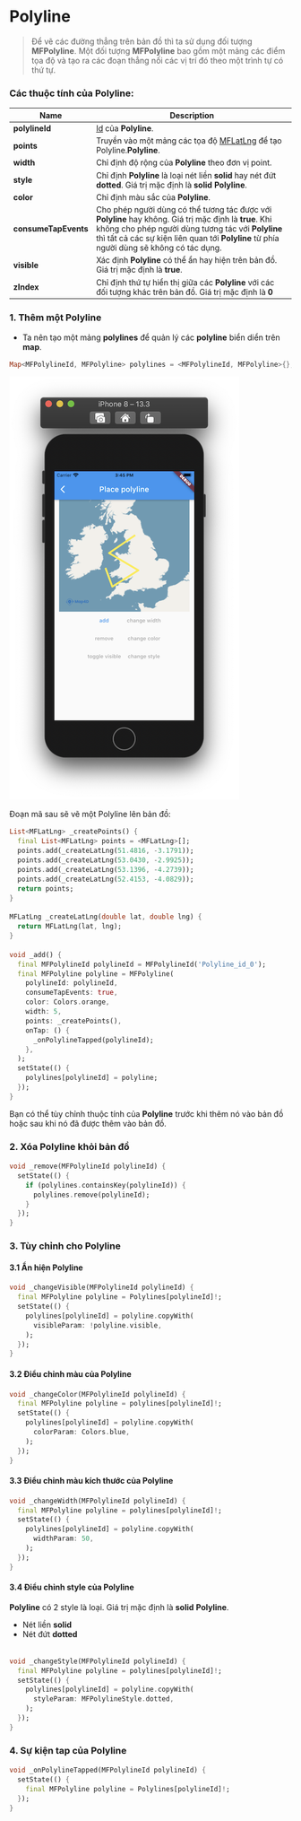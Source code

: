 # Polyline

> Để vẽ các đường thẳng trên bản đồ thì ta sử dụng đối tượng **MFPolyline**. Một đối tượng **MFPolyline** bao gồm một mảng các điểm tọa độ
và tạo ra các đoạn thẳng nối các vị trí đó theo một trình tự có thứ tự.

### Các thuộc tính của **Polyline**:

| Name                       |Description                                                                                                              |
|----------------------------|-------------------------------------------------------------------------------------------------------------------------|
| **polylineId**             | [Id](//pub.dev/documentation/map4d_map/latest/map4d_map/MFPolylineId-class.html) của **Polyline**.                                                                                                |
| **points**                 | Truyền vào một mảng các tọa độ [MFLatLng](//pub.dev/documentation/map4d_map/latest/map4d_map/MFLatLng-class.html) để tạo Polyline.**Polyline**.                                       |
| **width**                  | Chỉ định độ rộng của **Polyline** theo đơn vị point.                                                                    |
| **style**                  | Chỉ định **Polyline** là loại nét liền **solid** hay nét đứt **dotted**. Giá trị mặc định là **solid** **Polyline**.    |
| **color**                  | Chỉ định màu sắc của **Polyline**.                                                                                      |
| **consumeTapEvents**       | Cho phép người dùng có thể tương tác được với **Polyline** hay không. Giá trị mặc định là **true**. Khi không cho phép người dùng tương tác với **Polyline** thì tất cả các sự kiện liên quan tới **Polyline** từ phía người dùng sẽ không có tác dụng.  |
| **visible**                | Xác định **Polyline** có thể ẩn hay hiện trên bản đồ. Giá trị mặc định là **true**.                                     |
| **zIndex**                 | Chỉ định thứ tự hiển thị giữa các **Polyline** với các đối tượng khác trên bản đồ. Giá trị mặc định là **0**            |

### 1. Thêm một Polyline

- Ta nên tạo một mảng **polylines** để quản lý các **polyline** biển diển trên **map**.

```dart
Map<MFPolylineId, MFPolyline> polylines = <MFPolylineId, MFPolyline>{};
```

![Polyline](../../resources/polyline.png) 

Đoạn mã sau sẽ vẽ một Polyline lên bản đồ:

```dart
List<MFLatLng> _createPoints() {
  final List<MFLatLng> points = <MFLatLng>[];
  points.add(_createLatLng(51.4816, -3.1791));
  points.add(_createLatLng(53.0430, -2.9925));
  points.add(_createLatLng(53.1396, -4.2739));
  points.add(_createLatLng(52.4153, -4.0829));
  return points;
}

MFLatLng _createLatLng(double lat, double lng) {
  return MFLatLng(lat, lng);
}

void _add() {
  final MFPolylineId polylineId = MFPolylineId('Polyline_id_0');
  final MFPolyline polyline = MFPolyline(
    polylineId: polylineId,
    consumeTapEvents: true,
    color: Colors.orange,
    width: 5,
    points: _createPoints(),
    onTap: () {
      _onPolylineTapped(polylineId);
    },
  );
  setState(() {
    polylines[polylineId] = polyline;
  });
}
```

Bạn có thể tùy chỉnh thuộc tính của **Polyline** trước khi thêm nó vào bản đồ hoặc sau khi nó đã được thêm vào bản đồ.

### 2. Xóa Polyline khỏi bản đồ
```dart
void _remove(MFPolylineId polylineId) {
  setState(() {
    if (polylines.containsKey(polylineId)) {
      polylines.remove(polylineId);
    }
  });
}
```

### 3. Tùy chỉnh cho Polyline

#### 3.1 Ẩn hiện Polyline

```dart
void _changeVisible(MFPolylineId polylineId) {
  final MFPolyline polyline = Polylines[polylineId]!;
  setState(() {
    polylines[polylineId] = polyline.copyWith(
      visibleParam: !polyline.visible,
    );
  });
}
```

#### 3.2 Điểu chỉnh màu của Polyline

```dart
void _changeColor(MFPolylineId polylineId) {
  final MFPolyline polyline = polylines[polylineId]!;
  setState(() {
    polylines[polylineId] = polyline.copyWith(
      colorParam: Colors.blue,
    );
  });
}
```

#### 3.3 Điểu chỉnh màu kích thước của Polyline

```dart
void _changeWidth(MFPolylineId polylineId) {
  final MFPolyline polyline = polylines[polylineId]!;
  setState(() {
    polylines[polylineId] = polyline.copyWith(
      widthParam: 50,
    );
  });
}
```

#### 3.4 Điểu chỉnh style của Polyline

**Polyline** có 2 style là loại. Giá trị mặc định là **solid** **Polyline**.

- Nét liền **solid** 
- Nét đứt **dotted**

```dart

void _changeStyle(MFPolylineId polylineId) {
  final MFPolyline polyline = polylines[polylineId]!;
  setState(() {
    polylines[polylineId] = polyline.copyWith(
      styleParam: MFPolylineStyle.dotted,
    );
  });
}
```

### 4. Sự kiện tap của Polyline
```dart
void _onPolylineTapped(MFPolylineId polylineId) {
  setState(() {
    final MFPolyline polyline = Polylines[polylineId]!;
  });
}
```